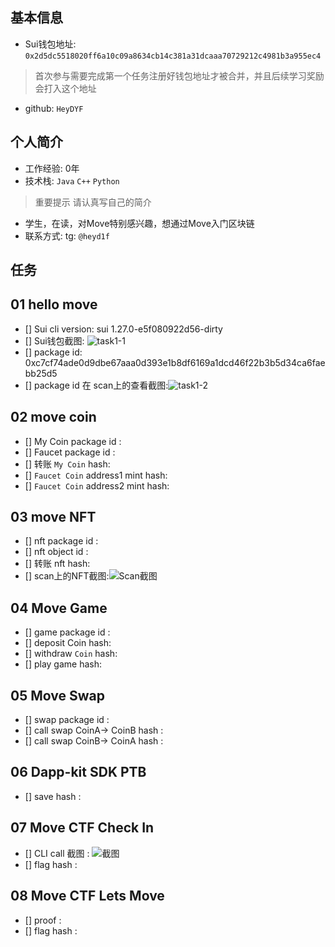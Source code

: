 ## 基本信息
- Sui钱包地址: `0x2d5dc5518020ff6a10c09a8634cb14c381a31dcaaa70729212c4981b3a955ec4`
> 首次参与需要完成第一个任务注册好钱包地址才被合并，并且后续学习奖励会打入这个地址
- github: `HeyDYF`

## 个人简介
- 工作经验: 0年
- 技术栈: `Java` `C++` `Python`
> 重要提示 请认真写自己的简介
- 学生，在读，对Move特别感兴趣，想通过Move入门区块链
- 联系方式: tg: `@heyd1f` 

## 任务

##   01 hello move  
- [] Sui cli version: sui 1.27.0-e5f080922d56-dirty
- [] Sui钱包截图: ![task1-1](D:\Users\Pictures\Typora\task1-1.png)
- [] package id: 0xc7cf74ade0d9dbe67aaa0d393e1b8df6169a1dcd46f22b3b5d34ca6faebb25d5
- [] package id 在 scan上的查看截图:![task1-2](D:\Users\Pictures\Typora\task1-2.png)

##   02 move coin
- [] My Coin package id : 
- [] Faucet package id : 
- [] 转账 `My Coin` hash:
- [] `Faucet Coin` address1 mint hash:
- [] `Faucet Coin` address2 mint hash:

##   03 move NFT
- [] nft package id :
- [] nft object id : 
- [] 转账 nft  hash:
- [] scan上的NFT截图:![Scan截图](./images/你的图片地址)

##   04 Move Game
- [] game package id :
- [] deposit Coin hash:
- [] withdraw `Coin` hash:
- [] play game hash:

##   05 Move Swap
- [] swap package id :
- [] call swap CoinA-> CoinB  hash :
- [] call swap CoinB-> CoinA  hash :

##   06 Dapp-kit SDK PTB
- [] save hash :

##   07 Move CTF Check In
- [] CLI call 截图 : ![截图](./images/你的图片地址)
- [] flag hash :

##   08 Move CTF Lets Move
- [] proof : 
- [] flag hash :
